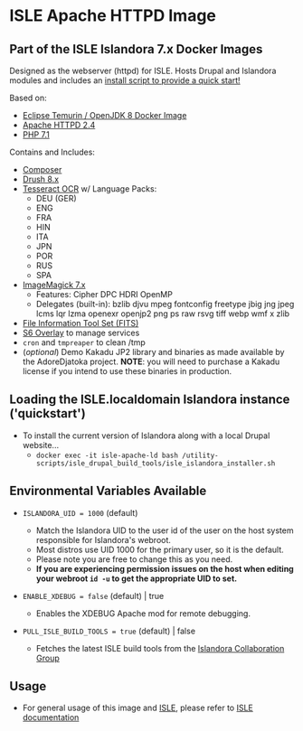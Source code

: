# ISLE Apache HTTPD Image

## Part of the ISLE Islandora 7.x Docker Images

Designed as the webserver (httpd) for ISLE. Hosts Drupal and Islandora modules and includes an [install script to provide a quick start!](#loading-the-islelocaldomain-islandora-instance-quickstart)

Based on:

* [Eclipse Temurin / OpenJDK 8 Docker Image](https://hub.docker.com/_/eclipse-temurin)
* [Apache HTTPD 2.4](https://httpd.apache.org/)
* [PHP 7.1](https://www.php.net/)

Contains and Includes:

* [Composer](https://getcomposer.org)
* [Drush 8.x](https://www.drush.org/)
* [Tesseract OCR](https://github.com/tesseract-ocr) w/ Language Packs:
  - DEU (GER)
  - ENG
  - FRA
  - HIN
  - ITA
  - JPN
  - POR
  - RUS
  - SPA
* [ImageMagick 7.x](https://www.imagemagick.org/)
  - Features: Cipher DPC HDRI OpenMP
  - Delegates (built-in): bzlib djvu mpeg fontconfig freetype jbig jng jpeg lcms lqr lzma openexr openjp2 png ps raw rsvg tiff webp wmf x zlib
* [File Information Tool Set (FITS)](https://projects.iq.harvard.edu/fits/home)
* [S6 Overlay](https://github.com/just-containers/s6-overlay) to manage services
* `cron` and `tmpreaper` to clean /tmp
* (_optional_) Demo Kakadu JP2 library and binaries as made available by the AdoreDjatoka project. **NOTE**: you will need to purchase a Kakadu license if you intend to use these binaries in production.

## Loading the ISLE.localdomain Islandora instance ('quickstart')

* To install the current version of Islandora along with a local Drupal website...
  * `docker exec -it isle-apache-ld bash /utility-scripts/isle_drupal_build_tools/isle_islandora_installer.sh`

## Environmental Variables Available

* `ISLANDORA_UID = 1000` (default)
  * Match the Islandora UID to the user id of the user on the host system responsible for Islandora's webroot.
  * Most distros use UID 1000 for the primary user, so it is the default.
  * Please note you are free to change this as you need.
  * **If you are experiencing permission issues on the host when editing your webroot `id -u` to get the appropriate UID to set.**

* `ENABLE_XDEBUG = false` (default) | true
  * Enables the XDEBUG Apache mod for remote debugging.

* `PULL_ISLE_BUILD_TOOLS = true` (default) | false
  * Fetches the latest ISLE build tools from the [Islandora Collaboration Group](https://github.com/Islandora-Collaboration-Group/isle_drupal_build_tools)

## Usage

* For general usage of this image and [ISLE](https://github.com/Islandora-Collaboration-Group/ISLE), please refer to [ISLE documentation](https://islandora-collaboration-group.github.io/ISLE/)
